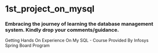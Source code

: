 # 1st_project_on_mysql

### Embracing the journey of learning the database management system. Kindly drop your comments/guidance.
Getting Hands On Experience On My SQL - Course Provided By Infosys Spring Board Program
